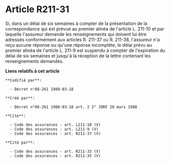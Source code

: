# Article R211-31

Si, dans un délai de six semaines à compter de la présentation de la correspondance qui est prévue au premier alinéa de
l'article L. 211-10 et par laquelle l'assureur demande les renseignements qui doivent lui être adressés conformément aux
articles R. 211-37 ou R. 211-38, l'assureur n'a reçu aucune réponse ou qu'une réponse incomplète, le délai prévu au premier
alinéa de l'article L. 211-9 est suspendu à compter de l'expiration du délai de six semaines et jusqu'à la réception de la
lettre contenant les renseignements demandés.

**Liens relatifs à cet article**

	**Codifié par**:

	  - Décret n°88-261 1988-03-18

	**Créé par**:

	  - Décret n°88-261 1988-03-18 art. 2 2° JORF 20 mars 1988

	**Cite**:

	  - Code des assurances - art. L211-10 (V)
	  - Code des assurances - art. L211-9 (V)
	  - Code des assurances - art. R211-37 (V)

	**Cité par**:

	  - Code des assurances - art. R211-33 (V)
	  - Code des assurances - art. R211-35 (V)
